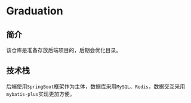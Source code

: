 # Graduation

## 简介

该仓库是准备存放后端项目的，后期会优化目录。

## 技术栈

后端使用`SpringBoot`框架作为主体，数据库采用`MySQL`、`Redis`，数据交互采用`mybatis-plus`实现更加方便。